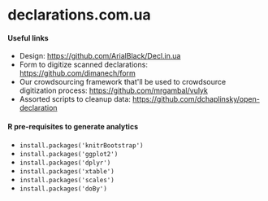 # declarations.com.ua

#### Useful links

* Design: https://github.com/ArialBlack/Decl.in.ua
* Form to digitize scanned declarations: https://github.com/dimanech/form
* Our crowdsourcing framework that'll be used to crowdsource digitization process: https://github.com/mrgambal/vulyk
* Assorted scripts to cleanup data: https://github.com/dchaplinsky/open-declaration

#### R pre-requisites to generate analytics

* ```install.packages('knitrBootstrap')```
* ```install.packages('ggplot2')```
* ```install.packages('dplyr')```
* ```install.packages('xtable')```
* ```install.packages('scales')```
* ```install.packages('doBy')```
